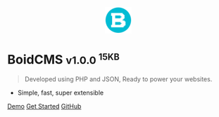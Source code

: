 <p align="center"><img alt="logo" width="60" height="60" src="/_media/logo.svg" /></p>

# BoidCMS <small>v1.0.0 <sup>15KB</sup></small>

> Developed using PHP and JSON, Ready to power your websites.

- Simple, fast, super extensible

[Demo](demo)
[Get Started](#boidcms)
[GitHub](https://github.com/BoidCMS/BoidCMS/)
